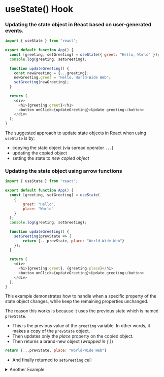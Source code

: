 # useState() Hook

### Updating the state object in React based on user-generated events.

```js
import { useState } from "react"; 
 
export default function App() { 
  const [greeting, setGreeting] = useState({ greet: "Hello, World" }); 
  console.log(greeting, setGreeting); 
 
  function updateGreeting() { 
    const newGreeting = {...greeting}; 
    newGreeting.greet = "Hello, World-Wide Web"; 
    setGreeting(newGreeting); 
  } 
 
  return ( 
    <div> 
      <h1>{greeting.greet}</h1> 
      <button onClick={updateGreeting}>Update greeting</button> 
    </div> 
  ); 
} 
```
The suggested approach to update state objects in React when using `useState` is by:
- copying the state object (via spread operator `...`)
- updating the copied object
- setting the state to *new copied object*


### Updating the state object using arrow functions

```js
import { useState } from "react"; 
 
export default function App() { 
  const [greeting, setGreeting] = useState( 
    { 
        greet: "Hello", 
        place: "World" 
    } 
  ); 
  console.log(greeting, setGreeting); 
 
  function updateGreeting() { 
    setGreeting(prevState => { 
        return {...prevState, place: "World-Wide Web"} 
    }); 
  } 
 
  return ( 
    <div> 
      <h1>{greeting.greet}, {greeting.place}</h1> 
      <button onClick={updateGreeting}>Update greeting</button> 
    </div> 
  ); 
} 
```

This example demonstrates how to handle when a specific property of the state object changes, while keep the remaining properties unchanged.

The reason this works is because it uses the previous state which is named `prevState`.
- This is the previous value of the `greeting` variable. 
In other words, it makes a copy of the `prevState` object.
- Then updates only the *place* property on the copied object.
- Then returns a brand-new object (*wrapped in { }*)
```js
return {...prevState, place: "World-Wide Web"} 
```
- And finally returned to `setGreeting` call

<details>
<summary>Another Example</summary>
<br>
 
```js

import { useState } from "react";

export default function App() {
  const [giftCard, setGiftCard] = useState(
    {
        firstName: "Jennifer",
        lastName: "Smith",
        text: "Free dinner for 4 guests",
        valid: true,
        instructions: "To use your coupon, click the button below.",
    }
  );

  function spendGiftCard(e) {
    setGiftCard(prevState => {
      return {
        ...prevState,
        text: "Your coupon has been used.",
        valid: false,
        instructions: "Please visit our restaurant to renew your gift card."
      }
    });
  }

  return (
    <div style={{padding: '40px'}}>
      <h1>
        Gift Card Page
      </h1>
      <h2>
        Customer: {giftCard.firstName} {giftCard.lastName}
      </h2>
      <h3>
        {giftCard.text}
      </h3>
      <p>
        {giftCard.instructions}
      </p>
      {
        giftCard.valid && (
          <button onClick={spendGiftCard}>
            Spend Gift Card
          </button>
        )
      }
    </div>
  );
}
```
</details>
